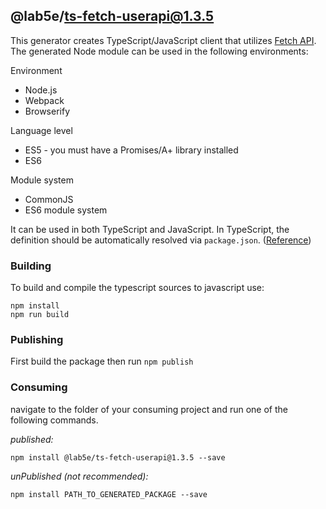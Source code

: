 ## @lab5e/ts-fetch-userapi@1.3.5

This generator creates TypeScript/JavaScript client that utilizes [Fetch API](https://fetch.spec.whatwg.org/). The generated Node module can be used in the following environments:

Environment
* Node.js
* Webpack
* Browserify

Language level
* ES5 - you must have a Promises/A+ library installed
* ES6

Module system
* CommonJS
* ES6 module system

It can be used in both TypeScript and JavaScript. In TypeScript, the definition should be automatically resolved via `package.json`. ([Reference](http://www.typescriptlang.org/docs/handbook/typings-for-npm-packages.html))

### Building

To build and compile the typescript sources to javascript use:
```
npm install
npm run build
```

### Publishing

First build the package then run ```npm publish```

### Consuming

navigate to the folder of your consuming project and run one of the following commands.

_published:_

```
npm install @lab5e/ts-fetch-userapi@1.3.5 --save
```

_unPublished (not recommended):_

```
npm install PATH_TO_GENERATED_PACKAGE --save
